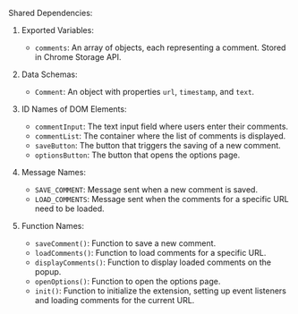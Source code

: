 Shared Dependencies:

1. Exported Variables:
   - `comments`: An array of objects, each representing a comment. Stored in Chrome Storage API.

2. Data Schemas:
   - `Comment`: An object with properties `url`, `timestamp`, and `text`.

3. ID Names of DOM Elements:
   - `commentInput`: The text input field where users enter their comments.
   - `commentList`: The container where the list of comments is displayed.
   - `saveButton`: The button that triggers the saving of a new comment.
   - `optionsButton`: The button that opens the options page.

4. Message Names:
   - `SAVE_COMMENT`: Message sent when a new comment is saved.
   - `LOAD_COMMENTS`: Message sent when the comments for a specific URL need to be loaded.

5. Function Names:
   - `saveComment()`: Function to save a new comment.
   - `loadComments()`: Function to load comments for a specific URL.
   - `displayComments()`: Function to display loaded comments on the popup.
   - `openOptions()`: Function to open the options page.
   - `init()`: Function to initialize the extension, setting up event listeners and loading comments for the current URL.